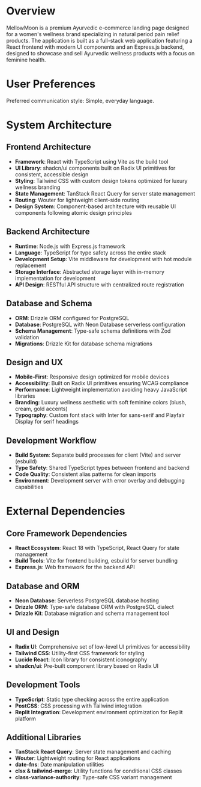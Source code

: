 # Overview

MellowMoon is a premium Ayurvedic e-commerce landing page designed for a women's wellness brand specializing in natural period pain relief products. The application is built as a full-stack web application featuring a React frontend with modern UI components and an Express.js backend, designed to showcase and sell Ayurvedic wellness products with a focus on feminine health.

# User Preferences

Preferred communication style: Simple, everyday language.

# System Architecture

## Frontend Architecture
- **Framework**: React with TypeScript using Vite as the build tool
- **UI Library**: shadcn/ui components built on Radix UI primitives for consistent, accessible design
- **Styling**: Tailwind CSS with custom design tokens optimized for luxury wellness branding
- **State Management**: TanStack React Query for server state management
- **Routing**: Wouter for lightweight client-side routing
- **Design System**: Component-based architecture with reusable UI components following atomic design principles

## Backend Architecture
- **Runtime**: Node.js with Express.js framework
- **Language**: TypeScript for type safety across the entire stack
- **Development Setup**: Vite middleware for development with hot module replacement
- **Storage Interface**: Abstracted storage layer with in-memory implementation for development
- **API Design**: RESTful API structure with centralized route registration

## Database and Schema
- **ORM**: Drizzle ORM configured for PostgreSQL
- **Database**: PostgreSQL with Neon Database serverless configuration
- **Schema Management**: Type-safe schema definitions with Zod validation
- **Migrations**: Drizzle Kit for database schema migrations

## Design and UX
- **Mobile-First**: Responsive design optimized for mobile devices
- **Accessibility**: Built on Radix UI primitives ensuring WCAG compliance
- **Performance**: Lightweight implementation avoiding heavy JavaScript libraries
- **Branding**: Luxury wellness aesthetic with soft feminine colors (blush, cream, gold accents)
- **Typography**: Custom font stack with Inter for sans-serif and Playfair Display for serif headings

## Development Workflow
- **Build System**: Separate build processes for client (Vite) and server (esbuild)
- **Type Safety**: Shared TypeScript types between frontend and backend
- **Code Quality**: Consistent alias patterns for clean imports
- **Environment**: Development server with error overlay and debugging capabilities

# External Dependencies

## Core Framework Dependencies
- **React Ecosystem**: React 18 with TypeScript, React Query for state management
- **Build Tools**: Vite for frontend building, esbuild for server bundling
- **Express.js**: Web framework for the backend API

## Database and ORM
- **Neon Database**: Serverless PostgreSQL database hosting
- **Drizzle ORM**: Type-safe database ORM with PostgreSQL dialect
- **Drizzle Kit**: Database migration and schema management tool

## UI and Design
- **Radix UI**: Comprehensive set of low-level UI primitives for accessibility
- **Tailwind CSS**: Utility-first CSS framework for styling
- **Lucide React**: Icon library for consistent iconography
- **shadcn/ui**: Pre-built component library based on Radix UI

## Development Tools
- **TypeScript**: Static type checking across the entire application
- **PostCSS**: CSS processing with Tailwind integration
- **Replit Integration**: Development environment optimization for Replit platform

## Additional Libraries
- **TanStack React Query**: Server state management and caching
- **Wouter**: Lightweight routing for React applications
- **date-fns**: Date manipulation utilities
- **clsx & tailwind-merge**: Utility functions for conditional CSS classes
- **class-variance-authority**: Type-safe CSS variant management